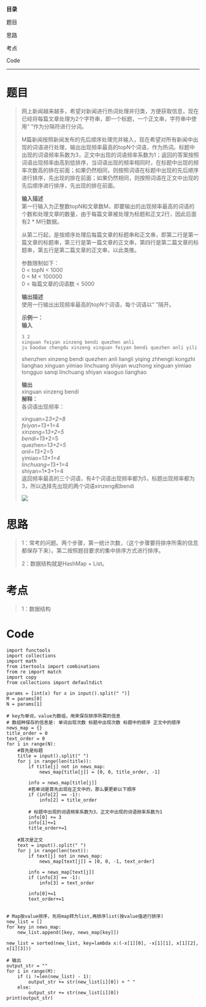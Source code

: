 **目录**

题目

思路

考点

Code

* * *

# 题目

> 网上新闻越来越多，希望对新闻进行热词处理并归类，方便获取信息，现在已经将每篇文章处理为2个字符串，即一个标题，一个正文串，字符串中使用“
> ”作为分隔符进行分词。
>
>
> M篇新闻按照新闻发布的先后顺序处理完并输入，现在希望对所有新闻中出现的词语进行处理，输出出现频率最高的topN个词语，作为热词。标题中出现的词语频率系数为3，正文中出现的词语频率系数为1；返回的答案按照词语出现频率由高到低排序，当词语出现的频率相同时，在标题中出现的频率次数高的排在前面；如果仍然相同，则按照词语在标题中出现的先后顺序进行排序，先出现的排在前面；如果仍然相同，则按照词语在正文中出现的先后顺序进行排序，先出现的排在前面。
>
> **输入描述**  
>  第一行输入为正整数topN和文章数M，即要输出的出现频率最高的词语的个数和处理文章的数量，由于每篇文章被处理为标题和正文2行，因此后面有2 *
> M行数据。
>
>
> 从第二行起，是按顺序处理后每篇文章的标题串和正文串，即第二行是第一篇文章的标题串，第三行是第一篇文章的正文串，第四行是第二篇文章的标题串，第五行是第二篇文章的正文串，以此类推。
>
> 参数限制如下：  
>  0 < topN < 1000  
>  0 < M < 100000  
>  0 < 每篇文章的词语数 < 5000
>
> **输出描述**  
>  使用一行输出出现频率最高的topN个词语，每个词语以“ ”隔开。
>
> **示例一：**  
>  **输入**
>  
>  
>     3 2
>     xinguan feiyan xinzeng bendi quezhen anli
>     ju baodao chengdu xinzeng xinguan feiyan bendi quezhen anli yili
> shenzhen xinzeng bendi quezhen anli liangli yiqing zhhengti kongzhi lianghao
>     xinguan yimiao linchuang shiyan
>     wuzhong xinguan yimiao tongguo sanqi linchuang shiyan xiaoguo lianghao
>
>  
> **输出**  
>  xinguan xinzeng bendi  
>  **解释：**  
>  各词语出现频率：
>
> xinguan=2*3+2=8  
>  feiyan=1*3+1=4  
>  xinzeng=1*3+2=5  
>  bendi=1*3+2=5  
>  quezhen=1*3+2=5  
>  anli=1*3+2=5  
>  yimiao=1*3+1=4  
>  linchuang=1*3+1=4  
>  shiyan=1*3+1=4  
>  返回频率最高的三个词语，有4个词语出现频率都为5，标题出现频率都为3，所以选择先出现的两个词语xinzeng和bendi
>
> ![](https://img-blog.csdnimg.cn/9872121c10e84f91b123472ac400ed06.jpeg)

# 思路

> 1：常考的问题。两个步骤，第一统计次数，（这个步骤要将排序所需的信息都保存下来）。第二按照题目要求的集中排序方式进行排序。
>
> 2：数据结构就是HashMap + List。

# 考点

> 1：数据结构

# Code

    
    
    import functools
    import collections
    import math
    from itertools import combinations
    from re import match
    import copy 
    from collections import defaultdict
    
    params = [int(x) for x in input().split(" ")]
    M = params[0]
    N = params[1]
    
    # key为单词，value为数组，用来保存排序所需的信息
    # 数组种保存的信息是: 单词出现次数 标题中出现次数 标题中的顺序 正文中的顺序
    news_map = {}
    title_order = 0
    text_order = 0
    for i in range(N):
        #首先是标题
        title = input().split(" ")
        for j in range(len(title)):
            if title[j] not in news_map:
                news_map[title[j]] = [0, 0, title_order, -1]
    
            info = news_map[title[j]]
            #若单词是首先出现在正文中的，那么要更新以下顺序
            if (info[2] == -1):
                info[2] = title_order
            
            # 标题中出现的词语频率系数为3，正文中出现的词语频率系数为1
            info[0] += 3
            info[1]+=1
            title_order+=1
        
        #其次是正文
        text = input().split(" ")
        for j in range(len(text)):
            if text[j] not in news_map:
                news_map[text[j]] = [0, 0, -1, text_order]
            
            info = news_map[text[j]]
            if (info[3] == -1):
                info[3] = text_order
            
            info[0]+=1
            text_order+=1
        
    
    # Map按value排序，先将map转为list,再排序list(按value值进行排序)
    new_list = []
    for key in news_map:
        new_list.append([key, news_map[key]])
    
    new_list = sorted(new_list, key=lambda x:(-x[1][0], -x[1][1], x[1][2], x[1][3]))
    
    # 输出
    output_str = ""
    for i in range(M):
        if (i !=len(new_list) - 1):
            output_str += str(new_list[i][0]) + " "
        else:
            output_str += str(new_list[i][0])
    print(output_str)
        
    
                    
    


